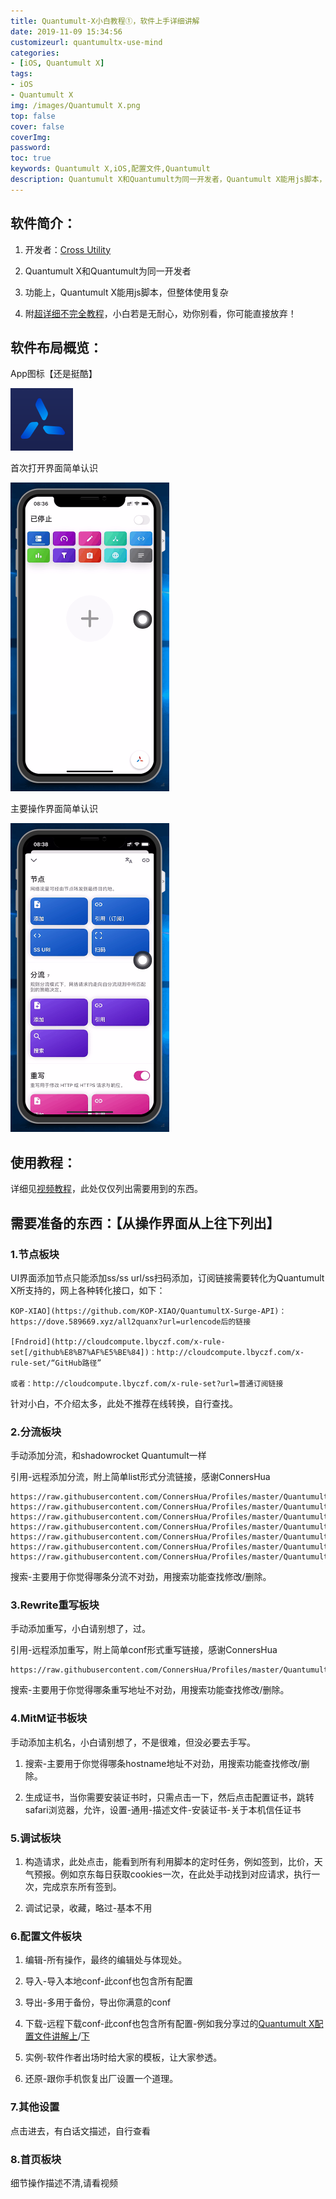 ```yaml
---
title: Quantumult-X小白教程①，软件上手详细讲解
date: 2019-11-09 15:34:56
customizeurl: quantumultx-use-mind
categories:
- [iOS, Quantumult X]
tags:
- iOS
- Quantumult X
img: /images/Quantumult X.png
top: false
cover: false
coverImg: 
password: 
toc: true
keywords: Quantumult X,iOS,配置文件,Quantumult
description: Quantumult X和Quantumult为同一开发者，Quantumult X能用js脚本，但整体使用复杂。
---
```


## 软件简介：

1. 开发者：[Cross Utility](https://github.com/crossutility)

2. Quantumult X和Quantumult为同一开发者

3. 功能上，Quantumult X能用js脚本，但整体使用复杂

4. 附[超详细不完全教程](https://www.notion.so/Quantumult-X-1d32ddc6e61c4892ad2ec5ea47f00917)，小白若是无耐心，劝你别看，你可能直接放弃！

## 软件布局概览：

App图标【还是挺酷】

<img src="/images/Quantumult X.png">

首次打开界面简单认识

<img src="/images/147035548.png" style="zoom:50%;">

主要操作界面简单认识

<img src="/images/147035549.png" style="zoom:50%;">

## 使用教程：

详细见[视频教程](https://www.youtube.com/watch?v=GI-cFrkXtIs)，此处仅仅列出需要用到的东西。

## 需要准备的东西：【从操作界面从上往下列出】

### 1.节点板块

UI界面添加节点只能添加ss/ss url/ss扫码添加，订阅链接需要转化为Quantumult X所支持的，网上各种转化接口，如下：

```
KOP-XIAO](https://github.com/KOP-XIAO/QuantumultX-Surge-API)：https://dove.589669.xyz/all2quanx?url=urlencode后的链接

[Fndroid](http://cloudcompute.lbyczf.com/x-rule-set[/github%E8%B7%AF%E5%BE%84])：http://cloudcompute.lbyczf.com/x-rule-set/“GitHub路径”

或者：http://cloudcompute.lbyczf.com/x-rule-set?url=普通订阅链接
```

针对小白，不介绍太多，此处不推荐在线转换，自行查找。

### 2.分流板块

手动添加分流，和shadowrocket Quantumult一样

引用-远程添加分流，附上简单list形式分流链接，感谢ConnersHua

```
https://raw.githubusercontent.com/ConnersHua/Profiles/master/Quantumult/X/Filter/Unbreak.list				https://raw.githubusercontent.com/ConnersHua/Profiles/master/Quantumult/X/Filter/Advertising.list				https://raw.githubusercontent.com/ConnersHua/Profiles/master/Quantumult/X/Filter/Hijacking.list				https://raw.githubusercontent.com/ConnersHua/Profiles/master/Quantumult/X/Filter/ForeignMedia.list				https://raw.githubusercontent.com/ConnersHua/Profiles/master/Quantumult/X/Filter/DomesticMedia.list				https://raw.githubusercontent.com/ConnersHua/Profiles/master/Quantumult/X/Filter/Global.list				https://raw.githubusercontent.com/ConnersHua/Profiles/master/Quantumult/X/Filter/China.list
```

搜索-主要用于你觉得哪条分流不对劲，用搜索功能查找修改/删除。

### 3.Rewrite重写板块

手动添加重写，小白请别想了，过。

引用-远程添加重写，附上简单conf形式重写链接，感谢ConnersHua

```
https://raw.githubusercontent.com/ConnersHua/Profiles/master/Quantumult/X/Rewrite.conf
```

搜索-主要用于你觉得哪条重写地址不对劲，用搜索功能查找修改/删除。

### 4.MitM证书板块

手动添加主机名，小白请别想了，不是很难，但没必要去手写。

1. 搜索-主要用于你觉得哪条hostname地址不对劲，用搜索功能查找修改/删除。

2. 生成证书，当你需要安装证书时，只需点击一下，然后点击配置证书，跳转safari浏览器，允许，设置-通用-描述文件-安装证书-关于本机信任证书

### 5.调试板块

1. 构造请求，此处点击，能看到所有利用脚本的定时任务，例如签到，比价，天气预报。例如京东每日获取cookies一次，在此处手动找到对应请求，执行一次，完成京东所有签到。

2. 调试记录，收藏，略过-基本不用

### 6.配置文件板块

1. 编辑-所有操作，最终的编辑处与体现处。

2. 导入-导入本地conf-此conf也包含所有配置

3. 导出-多用于备份，导出你满意的conf

4. 下载-远程下载conf-此conf也包含所有配置-例如我分享过的[Quantumult X配置文件讲解上](https://www.youtube.com/watch?v=ZCsUlLyfG-s)/[下](https://www.youtube.com/watch?v=L3zS-1k7M-4)

5. 实例-软件作者出场时给大家的模板，让大家参透。

6. 还原-跟你手机恢复出厂设置一个道理。

### 7.其他设置

点击进去，有白话文描述，自行查看

### 8.首页板块

细节操作描述不清,请看视频